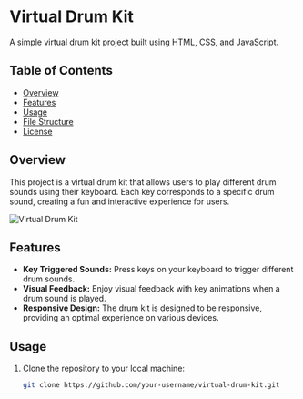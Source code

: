 # Virtual Drum Kit

A simple virtual drum kit project built using HTML, CSS, and JavaScript.

## Table of Contents
- [Overview](#overview)
- [Features](#features)
- [Usage](#usage)
- [File Structure](#file-structure)
- [License](#license)

## Overview

This project is a virtual drum kit that allows users to play different drum sounds using their keyboard. Each key corresponds to a specific drum sound, creating a fun and interactive experience for users.

![Virtual Drum Kit](link-to-an-image-of-your-drum-kit)

## Features

- **Key Triggered Sounds:** Press keys on your keyboard to trigger different drum sounds.
- **Visual Feedback:** Enjoy visual feedback with key animations when a drum sound is played.
- **Responsive Design:** The drum kit is designed to be responsive, providing an optimal experience on various devices.

## Usage

1. Clone the repository to your local machine:

   ```bash
   git clone https://github.com/your-username/virtual-drum-kit.git
